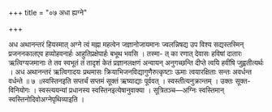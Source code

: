 +++
title = "०७ अधा ह्यग्ने"

+++

अध अथानन्तरं हियस्मात् अग्ने त्वं मह्ना महत्वेन जज्ञानोजायमानः ज्वलन्निषद्य उप विश्य सद्यस्तस्मिन् प्रजननकालएव हव्योहवनार्हः आहुतिप्रक्षेपार्हः बभूथ भवसि । तस्मा- त् का रणात् देवासः हविषां दातारः ऋत्विग्यजमानाः ते तव स्वभूतं तं तादृशं केतं प्रज्ञानलक्षणं अन्वायन् अनुगच्छन्ति दीप्ते त्वयि हवींषि जुह्वतीत्यर्थः । अध अथानन्तरं ऋत्विगादयः प्रथमासः क्रियाभिजनविद्यागुणैरुत्कृष्टाः ऊमाः त्वयारक्षिताः सन्तः अवर्धन्त वर्धन्ते ॥ ७ ॥स्वस्तिनइति सप्तर्चं सप्तमं सूक्तं ऋष्याद्याः पूर्ववत् । स्वस्तीत्यनुक्रान्तम् । उक्तः सूक्त- विनियोगः । स्वस्त्ययन्यां प्रधानस्य स्वस्तिनइत्येषानुवाक्या । सूत्रितञ्च—अग्निः स्वस्तिमान् स्वस्तिनोदिवोअग्नेपृथिव्याइति ।